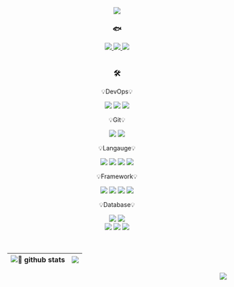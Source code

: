 <div align="center"> 
  <img align="center" src="https://capsule-render.vercel.app/api?type=waving&color=7BD1D2&height=160&width=100%&text=peachApeach&animation=fadeIn&fontColor=FCAEAE&fontSize=60" />
    

  ###    🐟
  <a href="https://peachapeach.site">
    <img src="https://img.shields.io/badge/Notion-black?style=for-the-badge&logo=Notion&logoColor=white">
  </a>
  <a href="mailto:yh_01@daum.net">
    <img src="https://img.shields.io/badge/Daum-FFCD00?style=for-the-badge&logo=Kakao&logoColor=white">
  </a>
  <a href="mailto:pandayh7@gmail.com">
    <img src="https://img.shields.io/badge/Gmail-EA4335?style=for-the-badge&logo=Gmail&logoColor=white">
  </a>
  <br><br>
    
  ### 🛠
  💡DevOps💡
  <p style='line-height:normal' />
  <img src="https://img.shields.io/badge/Amazon_AWS-232F3E?style=for-the-badge&logo=amazon-aws&logoColor=white" />
  <img src="https://img.shields.io/badge/Docker-2496ED?style=for-the-badge&logo=docker&logoColor=white" />
  <img src="https://img.shields.io/badge/GitHub_Actions-2088FF?style=for-the-badge&logo=GitHubActions&logoColor=white" />
  <p style='line-height:normal' />
  💡Git💡
  <p style='line-height:normal' />
  <img src="https://img.shields.io/badge/GitHub-100000?style=for-the-badge&logo=github&logoColor=white">
  <img src="https://img.shields.io/badge/Bitbucket-330F63?style=for-the-badge&logo=bitbucket&logoColor=white">
  <p style='line-height:normal' />
  💡Langauge💡
  <p style='line-height:normal' />
  <img src="https://img.shields.io/badge/JavaScript-F7DF1E?style=for-the-badge&logo=JavaScript&logoColor=black">
  <img src="https://img.shields.io/badge/Java-007396?style=for-the-badge&logo=Java&logoColor=white">
  <img src="https://img.shields.io/badge/-C%23-00599C?style=for-the-badge&logo=Csharp&logoColor=white">
  <img src="https://img.shields.io/badge/.NET-5C2D91?style=for-the-badge&logo=.net&logoColor=white">
  <p style='line-height:normal' />
  💡Framework💡
  <p style='line-height:normal' />
  <img src="https://img.shields.io/badge/Node.js-43853D?style=for-the-badge&logo=node.js&logoColor=white">
  <img src="https://img.shields.io/badge/Nginx-009639?style=for-the-badge&logo=nginx&logoColor=white">
  <img src="https://img.shields.io/badge/C1 ComponentOne-007396?style=for-the-badge&logo=C1 ComponentOne&logoColor=white">
  <img src="https://img.shields.io/badge/DevExpress-FF7200?style=for-the-badge&logo=DevExpress&logoColor=white">
  <p style='line-height:normal' />
  💡Database💡
  <p style='line-height:normal' />
  <img src="https://img.shields.io/badge/Microsoft_SQL_Server-CC2927?style=for-the-badge&logo=microsoft-sql-server&logoColor=white">
  <img src="https://img.shields.io/badge/MariaDB-01529E?style=for-the-badge&logo=mariadb&logoColor=white">
  <br>
  <img src="https://img.shields.io/badge/PostgreSQL-316192?style=for-the-badge&logo=postgresql&logoColor=white">
  <img src="https://img.shields.io/badge/Oracle-F80000?style=for-the-badge&logo=Oracle&logoColor=white">
  <img src="https://img.shields.io/badge/MongoDB-4EA94B?style=for-the-badge&logo=mongodb&logoColor=white">
  <br><br><br>

|<img align="center" src="https://github-readme-stats-beta-wheat-74.vercel.app/api?username=peachApeach&show_icons=true&include_all_commits=true&hide_border=true&count_private=true&theme=vue&icon_color=7BD1D2&custom_title=🍑" alt="🍑 github stats" />|<img align="center" src="https://github-readme-stats-beta-wheat-74.vercel.app/api/top-langs/?username=peachApeach&layout=compact&hide_border=true&title_color=7BD1D2" />|
| ------------- | ------------- |
</div>

<div align="right"> 
<a href="https://hits.seeyoufarm.com"><img src="https://hits.seeyoufarm.com/api/count/incr/badge.svg?url=https%3A%2F%2Fgithub.com%2FpeachApeach&count_bg=%23FFC4C4&title_bg=%2397DCFF&icon=&icon_color=%23FFFEFE&title=hits&edge_flat=false"/></a>
</div>

